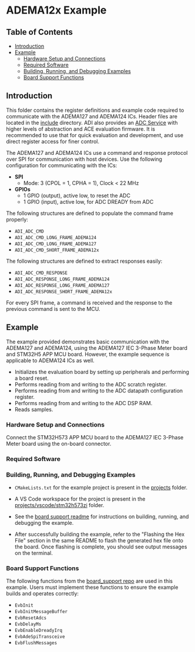 ﻿# ADEMA12x Example

## Table of Contents

- [Introduction](#introduction)
- [Example](#example)
  - [Hardware Setup and Connections](#hardware-setup-and-connections)
  - [Required Software](#required-software)
  - [Building, Running, and Debugging Examples](#building-running-and-debugging-examples)
  - [Board Support Functions](#board-support-functions)

## Introduction

This folder contains the register definitions and example code required to communicate with the ADEMA127 and ADEMA124 ICs. Header files are located in the [include](include) directory. ADI also provides an [ADC Service](https://github.com/analogdevicesinc/energy-adc-service) with higher levels of abstraction and ACE evaluation firmware. It is recommended to use that for quick evaluation and development, and use direct register access for finer control.

The ADEMA127 and ADEMA124 ICs use a command and response protocol over SPI for communication with host devices. Use the following configuration for communicating with the ICs:

- **SPI**
  - Mode: 3 (CPOL = 1, CPHA = 1), Clock < 22 MHz
- **GPIOs**
  - 1 GPIO (output), active low, to reset the ADC
  - 1 GPIO (input), active low, for ADC DREADY from ADC

The following structures are defined to populate the command frame properly:

- `ADI_ADC_CMD`
- `ADI_ADC_CMD_LONG_FRAME_ADEMA124`
- `ADI_ADC_CMD_LONG_FRAME_ADEMA127`
- `ADI_ADC_CMD_SHORT_FRAME_ADEMA12x`

The following structures are defined to extract responses easily:

- `ADI_ADC_CMD_RESPONSE`
- `ADI_ADC_RESPONSE_LONG_FRAME_ADEMA124`
- `ADI_ADC_RESPONSE_LONG_FRAME_ADEMA127`
- `ADI_ADC_RESPONSE_SHORT_FRAME_ADEMA12x`

For every SPI frame, a command is received and the response to the previous command is sent to the MCU.

## Example

The example provided demonstrates basic communication with the ADEMA127 and ADEMA124, using the ADEMA127 IEC 3-Phase Meter board and STM32H5 APP MCU board. However, the example sequence is applicable to ADEMA124 ICs as well.

- Initializes the evaluation board by setting up peripherals and performing a board reset.
- Performs reading from and writing to the ADC scratch register.
- Performs reading from and writing to the ADC datapath configuration register.
- Performs reading from and writing to the ADC DSP RAM.
- Reads samples.

### Hardware Setup and Connections

Connect the STM32H573 APP MCU board to the ADEMA127 IEC 3-Phase Meter board using the on-board connector.

### Required Software


### Building, Running, and Debugging Examples

- `CMakeLists.txt` for the example project is present in the [projects](examples/projects/) folder.
- A VS Code workspace for the project is present in the [projects/vscode/stm32h573zi](examples/projects/vscode/stm32h573zi/) folder.
- See the [board support readme](https://github.com/analogdevicesinc/energy-board-support/blob/main/stm/app_mcu_h5/readme.md) for instructions on building, running, and debugging the example.

- After successfully building the example, refer to the "Flashing the Hex File" section in the same README to flash the generated hex file onto the board. Once flashing is complete, you should see output messages on the terminal.

### Board Support Functions

The following functions from the [board_support repo](https://github.com/analogdevicesinc/energy-board-support/tree/main/generic/include) are used in this example. Users must implement these functions to ensure the example builds and operates correctly:

- `EvbInit`
- `EvbInitMessageBuffer`
- `EvbResetAdcs`
- `EvbDelayMs`
- `EvbEnableDreadyIrq`
- `EvbAdeSpiTransceive`
- `EvbFlushMessages`
